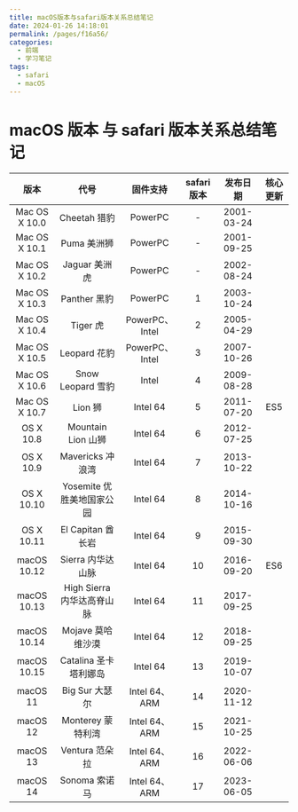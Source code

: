```yaml
---
title: macOS版本与safari版本关系总结笔记
date: 2024-01-26 14:18:01
permalink: /pages/f16a56/
categories:
  - 前端
  - 学习笔记
tags:
  - safari
  - macOS
---
```

# macOS 版本 与 safari 版本关系总结笔记

| 版本           | 代号                     | 固件支持         | safari版本 | 发布日期   | 核心更新 |
| :-----------: | :----------------------: | :------------: | :-------: | :--------: | :----: |
| Mac OS X 10.0 | Cheetah 猎豹              | PowerPC        | -         | 2001-03-24 |        |
| Mac OS X 10.1 | Puma 美洲狮               | PowerPC        | -         | 2001-09-25 |        |
| Mac OS X 10.2 | Jaguar 美洲虎             | PowerPC        | -         | 2002-08-24 |        |
| Mac OS X 10.3 | Panther 黑豹              | PowerPC        | 1         | 2003-10-24 |        |
| Mac OS X 10.4 | Tiger 虎                  | PowerPC、Intel | 2         | 2005-04-29 |        |
| Mac OS X 10.5 | Leopard 花豹              | PowerPC、Intel | 3         | 2007-10-26 |        |
| Mac OS X 10.6 | Snow Leopard 雪豹         | Intel          | 4         | 2009-08-28 |        |
| Mac OS X 10.7 | Lion 狮                   | Intel 64       | 5         | 2011-07-20 | ES5    |
| OS X 10.8     | Mountain Lion 山狮        | Intel 64       | 6         | 2012-07-25 |        |
| OS X 10.9     | Mavericks 冲浪湾          | Intel 64       | 7         | 2013-10-22 |        |
| OS X 10.10    | Yosemite 优胜美地国家公园   | Intel 64       | 8         | 2014-10-16 |        |
| OS X 10.11    | El Capitan 酋长岩         | Intel 64        | 9         | 2015-09-30 |        |
| macOS 10.12   | Sierra 内华达山脉          | Intel 64       | 10         | 2016-09-20 | ES6    |
| macOS 10.13   | High Sierra 内华达高脊山脉  | Intel 64       | 11         | 2017-09-25 |        |
| macOS 10.14   | Mojave 莫哈维沙漠          | Intel 64       | 12         | 2018-09-25 |        |
| macOS 10.15   | Catalina 圣卡塔利娜岛      | Intel 64       | 13         | 2019-10-07 |        |
| macOS 11      | Big Sur 大瑟尔            | Intel 64、ARM  | 14         | 2020-11-12 |        |
| macOS 12      | Monterey 蒙特利湾         | Intel 64、ARM  | 15         | 2021-10-25 |        |
| macOS 13      | Ventura 范朵拉            | Intel 64、ARM  | 16         | 2022-06-06 |        |
| macOS 14      | Sonoma 索诺马             | Intel 64、ARM  | 17         | 2023-06-05 |        |
